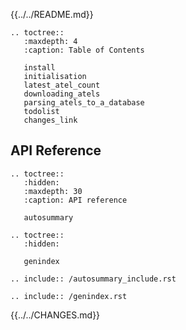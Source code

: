 

{{../../README.md}}

```eval_rst
.. toctree::
   :maxdepth: 4
   :caption: Table of Contents

   install
   initialisation
   latest_atel_count
   downloading_atels
   parsing_atels_to_a_database
   todolist
   changes_link
```

## API Reference

```eval_rst
.. toctree::
   :hidden:
   :maxdepth: 30
   :caption: API reference

   autosummary
```

```eval_rst
.. toctree::
   :hidden:

   genindex
```


```eval_rst
.. include:: /autosummary_include.rst
```

```eval_rst
.. include:: /genindex.rst
```

{{../../CHANGES.md}}
